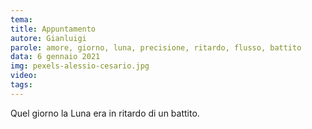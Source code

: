 ```yaml
---
tema:
title: Appuntamento
autore: Gianluigi
parole: amore, giorno, luna, precisione, ritardo, flusso, battito
data: 6 gennaio 2021
img: pexels-alessio-cesario.jpg
video: 
tags: 
---
```

Quel giorno la Luna era in ritardo di un battito.